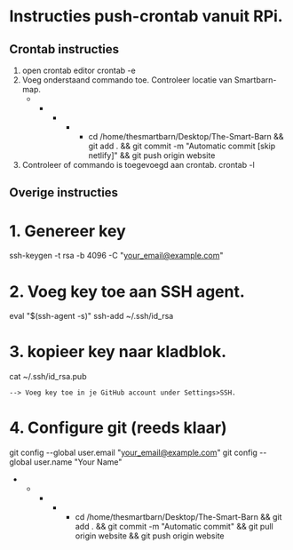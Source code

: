 # Instructies push-crontab vanuit RPi.

## Crontab instructies
1. open crontab editor
crontab -e
2. Voeg onderstaand commando toe. Controleer locatie van Smartbarn-map.
	* * * * * cd /home/thesmartbarn/Desktop/The-Smart-Barn && git add . && git commit -m "Automatic commit [skip netlify]"  && git push origin website 
3. Controleer of commando is toegevoegd aan crontab.
crontab -l


## Overige instructies
# 1. Genereer key
ssh-keygen -t rsa -b 4096 -C "your_email@example.com"

# 2. Voeg key toe aan SSH agent.
eval "$(ssh-agent -s)"
ssh-add ~/.ssh/id_rsa

# 3. kopieer key naar kladblok.
cat ~/.ssh/id_rsa.pub

	--> Voeg key toe in je GitHub account under Settings>SSH.

# 4. Configure git (reeds klaar)
git config --global user.email "your_email@example.com"
git config --global user.name "Your Name"
* * * * * cd /home/thesmartbarn/Desktop/The-Smart-Barn && git add . && git commit -m "Automatic commit" && git pull origin website && git push origin website
